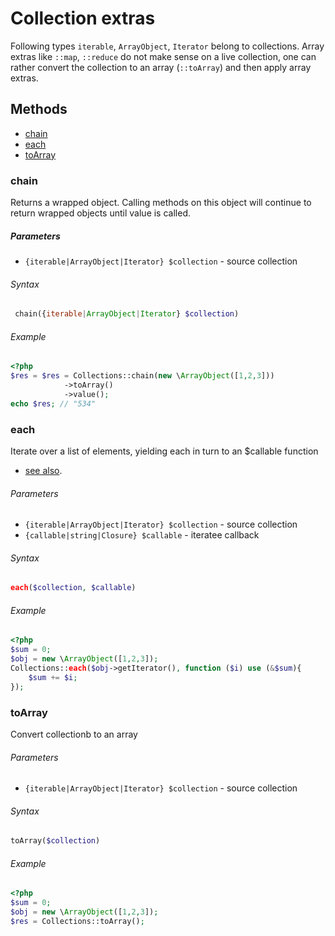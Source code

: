 # Collection extras

Following types `iterable`, `ArrayObject`, `Iterator` belong to collections.
Array extras like `::map`, `::reduce` do not make sense on a live collection,
one can rather convert the collection to an array (`::toArray`) and then apply array extras.

## Methods

- [chain](#chain)
- [each](#each)
- [toArray](#toArray)


### chain
Returns a wrapped object. Calling methods on this object will continue to return wrapped objects until value is called.

##### Parameters
- `{iterable|ArrayObject|Iterator} $collection` - source collection

###### Syntax
```php
 chain({iterable|ArrayObject|Iterator} $collection)
```

###### Example
```php
<?php
$res = $res = Collections::chain(new \ArrayObject([1,2,3]))
            ->toArray()
            ->value();
echo $res; // "534"
```

### each

Iterate over a list of elements, yielding each in turn to an $callable function
- [see also](http://underscorejs.org/#each).

###### Parameters
- `{iterable|ArrayObject|Iterator} $collection` - source collection
- `{callable|string|Closure} $callable` - iteratee callback

###### Syntax
```php
each($collection, $callable)
```

###### Example
```php
<?php
$sum = 0;
$obj = new \ArrayObject([1,2,3]);
Collections::each($obj->getIterator(), function ($i) use (&$sum){
    $sum += $i;
});
```

### toArray

Convert collectionb to an array

###### Parameters
- `{iterable|ArrayObject|Iterator} $collection` - source collection

###### Syntax
```php
toArray($collection)
```

###### Example
```php
<?php
$sum = 0;
$obj = new \ArrayObject([1,2,3]);
$res = Collections::toArray();
```
